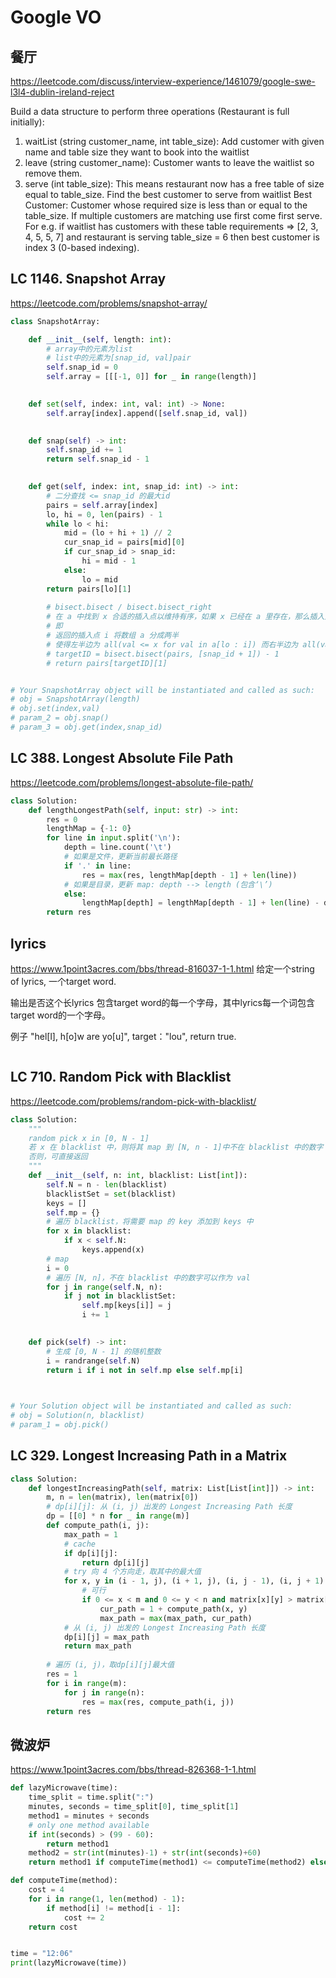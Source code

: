 # Google VO
## 餐厅
https://leetcode.com/discuss/interview-experience/1461079/google-swe-l3l4-dublin-ireland-reject

Build a data structure to perform three operations (Restaurant is full initially):
1) waitList (string customer_name, int table_size):
Add customer with given name and table size they want to book into the waitlist
2) leave (string customer_name):
Customer wants to leave the waitlist so remove them.
3) serve (int table_size):
This means restaurant now has a free table of size equal to table_size. Find the best customer to serve from waitlist
Best Customer: Customer whose required size is less than or equal to the table_size. If multiple customers are matching use first come first serve.
For e.g. if waitlist has customers with these table requirements => [2, 3, 4, 5, 5, 7] and restaurant is serving table_size = 6 then best customer is index 3 (0-based indexing).


## LC 1146. Snapshot Array
https://leetcode.com/problems/snapshot-array/
```py
class SnapshotArray:

    def __init__(self, length: int):
        # array中的元素为list
        # list中的元素为[snap_id, val]pair
        self.snap_id = 0
        self.array = [[[-1, 0]] for _ in range(length)]

        
    def set(self, index: int, val: int) -> None:
        self.array[index].append([self.snap_id, val])

        
    def snap(self) -> int:
        self.snap_id += 1
        return self.snap_id - 1
        

    def get(self, index: int, snap_id: int) -> int:
        # 二分查找 <= snap_id 的最大id
        pairs = self.array[index]
        lo, hi = 0, len(pairs) - 1
        while lo < hi:
            mid = (lo + hi + 1) // 2
            cur_snap_id = pairs[mid][0]
            if cur_snap_id > snap_id:
                hi = mid - 1
            else:
                lo = mid
        return pairs[lo][1]
        
        # bisect.bisect / bisect.bisect_right
        # 在 a 中找到 x 合适的插入点以维持有序，如果 x 已经在 a 里存在，那么插入点会在已存在元素之后（也就是右边）。
        # 即
        # 返回的插入点 i 将数组 a 分成两半
        # 使得左半边为 all(val <= x for val in a[lo : i]) 而右半边为 all(val > x for val in a[i : hi])
        # targetID = bisect.bisect(pairs, [snap_id + 1]) - 1
        # return pairs[targetID][1]


# Your SnapshotArray object will be instantiated and called as such:
# obj = SnapshotArray(length)
# obj.set(index,val)
# param_2 = obj.snap()
# param_3 = obj.get(index,snap_id)
```

## LC 388. Longest Absolute File Path
https://leetcode.com/problems/longest-absolute-file-path/
```py
class Solution:
    def lengthLongestPath(self, input: str) -> int:
        res = 0
        lengthMap = {-1: 0}
        for line in input.split('\n'):
            depth = line.count('\t')
            # 如果是文件，更新当前最长路径
            if '.' in line:
                res = max(res, lengthMap[depth - 1] + len(line))
            # 如果是目录，更新 map: depth --> length (包含‘\’)
            else:
                lengthMap[depth] = lengthMap[depth - 1] + len(line) - depth
        return res
```

## lyrics
https://www.1point3acres.com/bbs/thread-816037-1-1.html
给定一个string of lyrics, 一个target word. 

输出是否这个长lyrics 包含target word的每一个字母，其中lyrics每一个词包含target word的一个字母。 

例子 "hel[l], h[o]w are yo[u]", target："lou",  return true.

```py


```

## LC 710. Random Pick with Blacklist
https://leetcode.com/problems/random-pick-with-blacklist/
```py
class Solution:
    """
    random pick x in [0, N - 1]
    若 x 在 blacklist 中，则将其 map 到 [N, n - 1]中不在 blacklist 中的数字
    否则，可直接返回
    """
    def __init__(self, n: int, blacklist: List[int]):
        self.N = n - len(blacklist)
        blacklistSet = set(blacklist)
        keys = []
        self.mp = {}
        # 遍历 blacklist，将需要 map 的 key 添加到 keys 中
        for x in blacklist:
            if x < self.N:
                keys.append(x)
        # map
        i = 0
        # 遍历 [N, n]，不在 blacklist 中的数字可以作为 val
        for j in range(self.N, n):
            if j not in blacklistSet:
                self.mp[keys[i]] = j
                i += 1
        

    def pick(self) -> int:
        # 生成 [0, N - 1] 的随机整数
        i = randrange(self.N)
        return i if i not in self.mp else self.mp[i]
        


# Your Solution object will be instantiated and called as such:
# obj = Solution(n, blacklist)
# param_1 = obj.pick()
```

## LC 329. Longest Increasing Path in a Matrix
```py
class Solution:
    def longestIncreasingPath(self, matrix: List[List[int]]) -> int:
        m, n = len(matrix), len(matrix[0])
        # dp[i][j]: 从 (i, j) 出发的 Longest Increasing Path 长度
        dp = [[0] * n for _ in range(m)]
        def compute_path(i, j):
            max_path = 1
            # cache
            if dp[i][j]:
                return dp[i][j]
            # try 向 4 个方向走，取其中的最大值
            for x, y in (i - 1, j), (i + 1, j), (i, j - 1), (i, j + 1):
                # 可行
                if 0 <= x < m and 0 <= y < n and matrix[x][y] > matrix[i][j]:
                    cur_path = 1 + compute_path(x, y)
                    max_path = max(max_path, cur_path)
            # 从 (i, j) 出发的 Longest Increasing Path 长度
            dp[i][j] = max_path
            return max_path
        
        # 遍历 (i, j)，取dp[i][j]最大值
        res = 1
        for i in range(m):
            for j in range(n):
                res = max(res, compute_path(i, j))
        return res
```

## 微波炉
https://www.1point3acres.com/bbs/thread-826368-1-1.html
```py
def lazyMicrowave(time):
    time_split = time.split(":")
    minutes, seconds = time_split[0], time_split[1]
    method1 = minutes + seconds
    # only one method available
    if int(seconds) > (99 - 60):
        return method1
    method2 = str(int(minutes)-1) + str(int(seconds)+60)
    return method1 if computeTime(method1) <= computeTime(method2) else method2

def computeTime(method):
    cost = 4
    for i in range(1, len(method) - 1):
        if method[i] != method[i - 1]:
            cost += 2
    return cost


time = "12:06"
print(lazyMicrowave(time))
```

